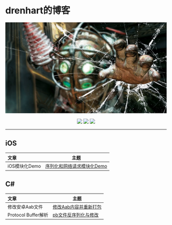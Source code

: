 # drenhart的博客

![](./pictures/Bioshock.jpg)

<p align='center'>
<img src="https://img.shields.io/badge/language-C%23-green">
<img src="https://img.shields.io/badge/language-Swift-brightgreen">
<img src="https://img.shields.io/badge/license-CC-yellowgreen">
</p>

---
## iOS

| 文章          | 主题                                                         |
| :------------ | ------------------------------------------------------------ |
| iOS模块化Demo | [序列化和网络请求模块化Demo](https://github.com/drenhart/blog/blob/main/articles/app-demo.md) |

## C#

| 文章                                                         | 主题                          |
| :------------------------------------------------------------ | ------------- |
| 修改安卓Aab文件 | [修改Aab内容并重新打包](https://github.com/drenhart/blog/blob/main/articles/manage-aab.md) |
| Protocol Buffer解析 | [pb文件反序列化与修改](https://github.com/drenhart/blog/blob/main/articles/protobuf-deserialize.md) |

